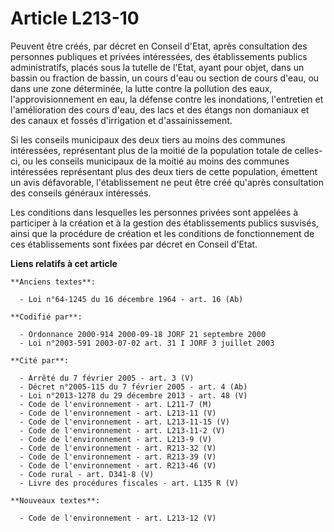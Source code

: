# Article L213-10

Peuvent être créés, par décret en Conseil d'Etat, après consultation des personnes publiques et privées intéressées, des
établissements publics administratifs, placés sous la tutelle de l'Etat, ayant pour objet, dans un bassin ou fraction de
bassin, un cours d'eau ou section de cours d'eau, ou dans une zone déterminée, la lutte contre la pollution des eaux,
l'approvisionnement en eau, la défense contre les inondations, l'entretien et l'amélioration des cours d'eau, des lacs et des
étangs non domaniaux et des canaux et fossés d'irrigation et d'assainissement.

Si les conseils municipaux des deux tiers au moins des communes intéressées, représentant plus de la moitié de la population
totale de celles-ci, ou les conseils municipaux de la moitié au moins des communes intéressées représentant plus des deux
tiers de cette population, émettent un avis défavorable, l'établissement ne peut être créé qu'après consultation des conseils
généraux intéressés.

Les conditions dans lesquelles les personnes privées sont appelées à participer à la création et à la gestion des
établissements publics susvisés, ainsi que la procédure de création et les conditions de fonctionnement de ces établissements
sont fixées par décret en Conseil d'Etat.

**Liens relatifs à cet article**

	**Anciens textes**:

	  - Loi n°64-1245 du 16 décembre 1964 - art. 16 (Ab)

	**Codifié par**:

	  - Ordonnance 2000-914 2000-09-18 JORF 21 septembre 2000
	  - Loi n°2003-591 2003-07-02 art. 31 I JORF 3 juillet 2003

	**Cité par**:

	  - Arrêté du 7 février 2005 - art. 3 (V)
	  - Décret n°2005-115 du 7 février 2005 - art. 4 (Ab)
	  - Loi n°2013-1278 du 29 décembre 2013 - art. 48 (V)
	  - Code de l'environnement - art. L211-7 (M)
	  - Code de l'environnement - art. L213-11 (V)
	  - Code de l'environnement - art. L213-11-15 (V)
	  - Code de l'environnement - art. L213-11-2 (V)
	  - Code de l'environnement - art. L213-9 (V)
	  - Code de l'environnement - art. R213-32 (V)
	  - Code de l'environnement - art. R213-39 (V)
	  - Code de l'environnement - art. R213-46 (V)
	  - Code rural - art. D341-8 (V)
	  - Livre des procédures fiscales - art. L135 R (V)

	**Nouveaux textes**:

	  - Code de l'environnement - art. L213-12 (V)
